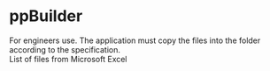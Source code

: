 # ppBuilder
For engineers use. The application must copy the files into the folder according to the specification.  
List of files from Microsoft Excel
